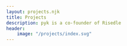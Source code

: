 ```yaml
---
layout: projects.njk
title: Projects
description: pyk is a co-founder of Risedle
header:
    image: "/projects/index.svg"
---
```

